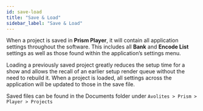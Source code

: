 ```yaml
---
id: save-load
title: "Save & Load"
sidebar_label: "Save & Load"
---
```


When a project is saved in **Prism Player**, it will contain all application settings throughout the software. This includes all **Bank** and **Encode List** settings as well as those found within the application’s settings menu.

Loading a previously saved project greatly reduces the setup time for a show and allows the recall of an earlier setup render queue without the need to rebuild it. When a project is loaded, all settings across the application will be updated to those in the save file.

Saved files can be found in the Documents folder under `Avolites > Prism > Player > Projects`
